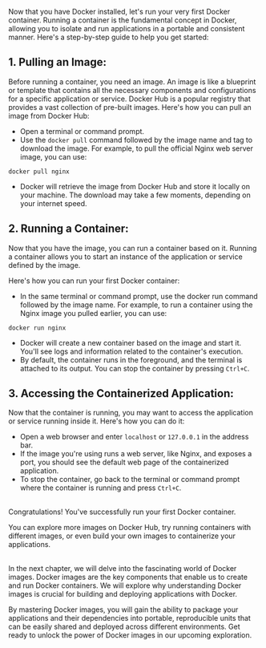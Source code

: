 [//]: # (Running the First Docker Container)

Now that you have Docker installed, let's run your very first Docker container. Running a container is the fundamental concept in Docker, allowing you to isolate and run applications in a portable and consistent manner. Here's a step-by-step guide to help you get started:

## 1. Pulling an Image:
Before running a container, you need an image.
An image is like a blueprint or template that contains all the necessary components and configurations for a specific application or service. 
Docker Hub is a popular registry that provides a vast collection of pre-built images. Here's how you can pull an image from Docker Hub:

- Open a terminal or command prompt.
- Use the `docker pull` command followed by the image name and tag to download the image. For example, to pull the official Nginx web server image, you can use:
```
docker pull nginx 
```
- Docker will retrieve the image from Docker Hub and store it locally on your machine. The download may take a few moments, depending on your internet speed.

## 2. Running a Container:
Now that you have the image, you can run a container based on it. Running a container allows you to start an instance of the application or service defined by the image. 

Here's how you can run your first Docker container:

- In the same terminal or command prompt, use the docker run command followed by the image name. For example, to run a container using the Nginx image you pulled earlier, you can use:
```
docker run nginx
```
- Docker will create a new container based on the image and start it. You'll see logs and information related to the container's execution.
- By default, the container runs in the foreground, and the terminal is attached to its output. You can stop the container by pressing `Ctrl+C`.

## 3. Accessing the Containerized Application:
Now that the container is running, you may want to access the application or service running inside it. Here's how you can do it:

- Open a web browser and enter `localhost` or `127.0.0.1` in the address bar.
- If the image you're using runs a web server, like Nginx, and exposes a port, you should see the default web page of the containerized application.
- To stop the container, go back to the terminal or command prompt where the container is running and press `Ctrl+C`.

<br>
Congratulations! You've successfully run your first Docker container. 

You can explore more images on Docker Hub, try running containers with different images, or even build your own images to containerize your applications.


<br>
In the next chapter, we will delve into the fascinating world of Docker images. Docker images are the key components that enable us to create and run Docker containers. We will explore why understanding Docker images is crucial for building and deploying applications with Docker. 

By mastering Docker images, you will gain the ability to package your applications and their dependencies into portable, reproducible units that can be easily shared and deployed across different environments. Get ready to unlock the power of Docker images in our upcoming exploration.